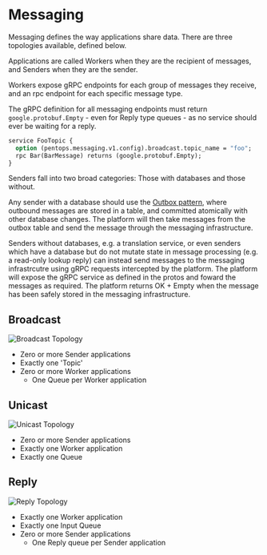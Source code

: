 Messaging
=========

Messaging defines the way applications share data. There are three topologies available, defined below.

Applications are called Workers when they are the recipient of messages, and Senders when they are the sender.

Workers expose gRPC endpoints for each group of messages they receive, and an rpc endpoint for each specific message type.

The gRPC definition for all messaging endpoints must return `google.protobuf.Empty` - even for Reply type queues - as no service should ever be waiting for a reply. 

```proto
service FooTopic {
  option (pentops.messaging.v1.config).broadcast.topic_name = "foo";
  rpc Bar(BarMessage) returns (google.protobuf.Empty);
}
```

Senders fall into two broad categories: Those with databases and those without.

Any sender with a database should use the [Outbox pattern](https://microservices.io/patterns/data/transactional-outbox.html), where outbound messages are stored in a table, and committed atomically with other database changes. The platform will then take messages from the outbox table and send the message through the messaging infrastructure.

Senders without databases, e.g. a translation service, or even senders which have a database but do not mutate state in message processing (e.g. a read-only lookup reply) can instead send messages to the messaging infrastrcutre using gRPC requests intercepted by the platform. The platform will expose the gRPC service as defined in the protos and foward the messages as required. The platform returns OK + Empty when the message has been safely stored in the messaging infrastructure.

## Broadcast

![Broadcast Topology](https://user-images.githubusercontent.com/1665328/236639414-c8e07738-b2ff-4769-91b7-ff741a267884.png)

- Zero or more Sender applications
- Exactly one 'Topic'
- Zero or more Worker applications
  - One Queue per Worker application

## Unicast

![Unicast Topology](https://user-images.githubusercontent.com/1665328/236639416-86a7f6db-30c9-4b21-8113-1bf6c0fdacc2.png)

- Zero or more Sender applications
- Exactly one Worker application
- Exactly one Queue

## Reply

![Reply Topology](https://user-images.githubusercontent.com/1665328/236639378-bfbef3bf-e2ab-4f12-bf7e-fa5b1c856440.png)

- Exactly one Worker application
- Exactly one Input Queue
- Zero or more Sender applications
  - One Reply queue per Sender application
  
